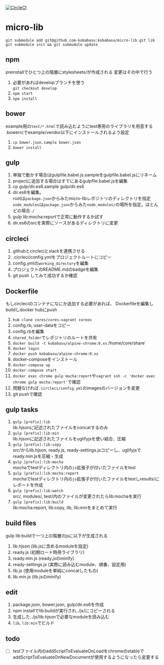 [![CircleCI](https://circleci.com/gh/kobabasu/micro-lib.svg?style=shield&circle-token=14c34d44469b7917518845857413cc7156d32fd9)](https://circleci.com/gh/kobabasu/micro-lib)

# micro-lib

```
git submodule add git@github.com-kobabasu:kobabasu/micro-lib.git lib
git submodule init && git submodule update
```

## npm
preinstallでひとつ上の階層にstylesheets/が作成される
変更はその中で行う
1. 必要があればdevelopブランチを使う  
   `git checkout develop`
1. `npm start`
1. `npm install`

## bower
example用の`test/*.html`で読み込むようにtest専用のライブラリを用意する  
.bowerrcでexample/vendor以下にインストールされるよう設定
1. `cp bower.json.sample bower.json`
1. `bower install`

## gulp
1. 単独で動かす場合はgulpfile.babel.js.sampleをgulpfile.babel.jsにリネーム
1. projectに追加する場合はすでにあるgulpfile.babel.jsを編集
1. cp gulp/dir.es6.sample gulp/dir.es6
1. dir.es6を編集。  
   rootは`package.json`からみたmicro-libレポジトリのディレクトリを指定  
   `node_modules`は`package.json`からみた`node_modules/`の場所を指定。ほとんどの場合`./`
1. gulp lib:mocha:reportで正常に動作するか試す
1. dir.es6のsrcを実際にソースがあるディレクトリに変更

## circleci
1. githubとcircleciとslackを連携させる
1. .cicrleci/config.ymlをプロジェクトルートにコピー
1. config.ymlの`working_directory`を編集
1. プロジェクトのREADME.mdのbadgeを編集
1. git push してみて成功するか確認

## Dockerfile
もしcircleciのコンテナになにか追加する必要があれば、
Dockerfileを編集しbuildしdocker hubにpush

1. `hub clone cores/cores-vagrant coreos`
1. config.rb, user-dataをコピー
1. config.rbを編集
1. `shared_folder`でレポジトリのルートを共有
1. `docker build -t kobabasu/alpine-chrome:0.xx` /home/core/share`
1. `docker login`
1. `docker push kobabasu/alpine-chrome:0.xx`
1. docker-composeをインストール
1. `docker-compose up`
1. `docker-compose start`
1. `docker exec chrome gulp mocha:report`や`vagrant ssh -c 'docker exec chrome gulp mocha:report'`で確認
1. 問題なければ`.circleci/config.yml`のimagesのバージョンを変更
1. git pushで確認

## gulp tasks
1. `gulp [prefix]:lib`  
   lib.hjsonに記述されたファイルをconcatするのみ
1. `gulp [prefix]:lib:min`  
   lib.hjsonに記述されたファイルをuglifyjsを使い結合、圧縮
1. `gulp [prefix]:lib:copy`  
   src/からlib.hjson, ready.js, ready-settings.jsコピーし、uglifyjsでready.min.jsを圧縮・生成
1. `gulp [prefix]:lib:mocha`  
   mochaでtestディレクトリ内の`js`拡張子が付いたファイルをtest
1. `gulp [prefix]:lib:mocha:report`  
   mochaでtestディレクトリ内の`js`拡張子が付いたファイルをtestしresults/にレポートを作成
1. `gulp [prefix]:lib:watch`  
   src/, modules/, test/内のファイルが変更されたらlib:mochaを実行
1. `gulp [prefix]:lib:build`  
   lib:mocha:report, lib:copy, lib, lib:minをまとめて実行

## build files
gulp lib:buildで一つ上の階層のjsに以下が生成される

1. lib.hjson (lib.jsに含めるmoduleを設定)
1. ready.js (初期ロード時用ライブラリ)
1. ready.min.js (ready.jsのminify)
1. ready-settings.js (実際に読み込むmodule、順番、設定用)
1. lib.js (使用moduleを単純にconcatしたもの)
1. lib.min.js (lib.jsのminify)

## edit
1. package.json, bower.json, gulp/dir.es6を作成
1. npm installでlib:buildが実行され../js/にコピーされる
1. 生成した../js/lib.hjsonで必要なmoduleを読み込む
1. `lib`, `lib:min`でビルド

## todo
- [ ] testファイル内のaddScriptToEvaluateOnLoadをchromeのstableでaddScriptToEvaluateOnNewDocumentが使用するようになったら変更する
